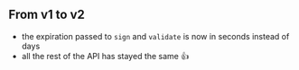 ## From v1 to v2

- the expiration passed to `sign` and `validate` is now in seconds instead of days
- all the rest of the API has stayed the same 👍